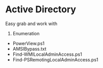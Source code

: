 # Active Directory
Easy grab and work with

1. Enumeration
- PowerView.ps1
- AMSIBypass.txt
- Find-WMILocalAdminAccess.ps1
- Find-PSRemotingLocalAdminAccess.ps1
